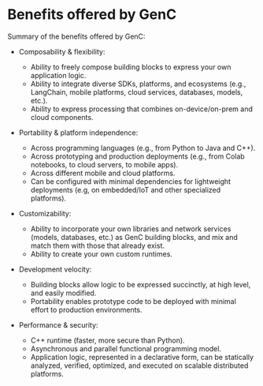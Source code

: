 # Benefits offered by GenC

Summary of the benefits offered by GenC:

*   Composability & flexibility:

    *   Ability to freely compose building blocks to express your own
        application logic.
    *   Ability to integrate diverse SDKs, platforms, and ecosystems
        (e.g., LangChain, mobile platforms, cloud services, databases, models,
        etc.).
    *   Ability to express processing that combines on-device/on-prem and
        cloud components.

*   Portability & platform independence:

    *   Across programming languages (e.g., from Python to Java and C++).
    *   Across prototyping and production deployments (e.g., from Colab
        notebooks, to cloud servers, to mobile apps).
    *   Across different mobile and cloud platforms.
    *   Can be configured with minimal dependencies for lightweight deployments
        (e.g, on embedded/IoT and other specialized platforms).

*   Customizability:

    *   Ability to incorporate your own libraries and network services (models,
        databases, etc.) as GenC building blocks, and mix and match them with
        those that already exist.
    *   Ability to create your own custom runtimes.

*   Development velocity:

    *   Building blocks allow logic to be expressed succinctly, at high level,
        and easily modified.
    *   Portability enables prototype code to be deployed with minimal effort
        to production environments.

*   Performance & security:

    *   C++ runtime (faster, more secure than Python).
    *   Asynchronous and parallel functional programming model.
    *   Application logic, represented in a declarative form, can be statically
        analyzed, verified, optimized, and executed on scalable distributed
        platforms.

